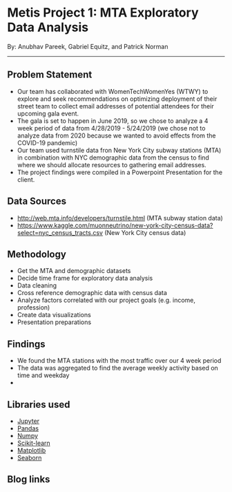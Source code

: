 # Metis Project 1: MTA Exploratory Data Analysis

By: Anubhav Pareek, Gabriel Equitz, and Patrick Norman
______________________________________________________

## Problem Statement
- Our team has collaborated with WomenTechWomenYes (WTWY) to explore and seek recommendations on optimizing deployment of their street team to collect email addresses of potential attendees for their upcoming gala event.
- The gala is set to happen in June 2019, so we chose to analyze a 4 week period of data from 4/28/2019 - 5/24/2019 (we chose not to analyze data from 2020 because we wanted to avoid effects from the COVID-19 pandemic)
- Our team used turnstile data fron New York City subway stations (MTA) in combination with NYC demographic data from the census to find where we should allocate resources to gathering email addresses.
- The project findings were compiled in a Powerpoint Presentation for the client.

## Data Sources
- http://web.mta.info/developers/turnstile.html (MTA subway station data)
- https://www.kaggle.com/muonneutrino/new-york-city-census-data?select=nyc_census_tracts.csv (New York City census data)

## Methodology
- Get the MTA and demographic datasets
- Decide time frame for exploratory data analysis
- Data cleaning
- Cross reference demographic data with census data
- Analyze factors correlated with our project goals (e.g. income, profession)
- Create data visualizations
- Presentation preparations

## Findings
- We found the MTA stations with the most traffic over our 4 week period
- The data was aggregated to find the average weekly activity based on time and weekday
- 

## Libraries used
- [Jupyter](https://jupyter.org/)
- [Pandas](https://pandas.pydata.org/)
- [Numpy](https://numpy.org/)
- [Scikit-learn](https://scikit-learn.org/stable/)
- [Matplotlib](https://matplotlib.org/)
- [Seaborn](https://seaborn.pydata.org/index.html)

## Blog links
